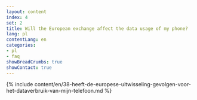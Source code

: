 ```yaml
---
layout: content
index: 4
set: 2
title: Will the European exchange affect the data usage of my phone?
lang: pl
contentLang: en
categories:
- pl
- faq
showBreadCrumbs: true
showContact: true
---
```

{% include content/en/38-heeft-de-europese-uitwisseling-gevolgen-voor-het-dataverbruik-van-mijn-telefoon.md %}

